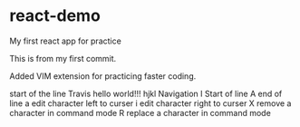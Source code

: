 # react-demo
My first react app for practice

 This is from my first commit.

 Added VIM extension for practicing faster coding.












start of the line Travis hello world!!!
hjkl Navigation
I Start of line
A end of line
a edit character left to curser
i edit character right to curser
X remove a character in command mode
R replace a character in command mode






